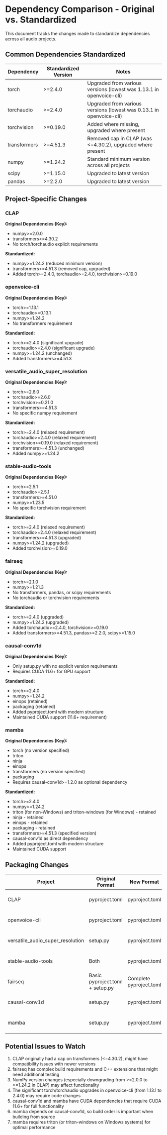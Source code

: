 # Dependency Comparison - Original vs. Standardized

This document tracks the changes made to standardize dependencies across all audio projects.

## Common Dependencies Standardized

| Dependency      | Standardized Version | Notes |
|-----------------|----------------------|-------|
| torch           | >=2.4.0              | Upgraded from various versions (lowest was 1.13.1 in openvoice-cli) |
| torchaudio      | >=2.4.0              | Upgraded from various versions (lowest was 0.13.1 in openvoice-cli) |
| torchvision     | >=0.19.0             | Added where missing, upgraded where present |
| transformers    | >=4.51.3             | Removed cap in CLAP (was <=4.30.2), upgraded where present |
| numpy           | >=1.24.2             | Standard minimum version across all projects |
| scipy           | >=1.15.0             | Upgraded to latest version |
| pandas          | >=2.2.0              | Upgraded to latest version |

## Project-Specific Changes

### CLAP

**Original Dependencies (Key):**
- numpy>=2.0.0
- transformers<=4.30.2
- No torch/torchaudio explicit requirements

**Standardized:**
- numpy>=1.24.2 (reduced minimum version)
- transformers>=4.51.3 (removed cap, upgraded)
- Added torch>=2.4.0, torchaudio>=2.4.0, torchvision>=0.19.0

### openvoice-cli

**Original Dependencies (Key):**
- torch>=1.13.1
- torchaudio>=0.13.1
- numpy>=1.24.2
- No transformers requirement

**Standardized:**
- torch>=2.4.0 (significant upgrade)
- torchaudio>=2.4.0 (significant upgrade)
- numpy>=1.24.2 (unchanged)
- Added transformers>=4.51.3

### versatile_audio_super_resolution

**Original Dependencies (Key):**
- torch>=2.6.0
- torchaudio>=2.6.0
- torchvision>=0.21.0
- transformers>=4.51.3
- No specific numpy requirement

**Standardized:**
- torch>=2.4.0 (relaxed requirement)
- torchaudio>=2.4.0 (relaxed requirement)
- torchvision>=0.19.0 (relaxed requirement)
- transformers>=4.51.3 (unchanged)
- Added numpy>=1.24.2

### stable-audio-tools

**Original Dependencies (Key):**
- torch>=2.5.1
- torchaudio>=2.5.1
- transformers>=4.51.0
- numpy>=1.23.5
- No specific torchvision requirement

**Standardized:**
- torch>=2.4.0 (relaxed requirement)
- torchaudio>=2.4.0 (relaxed requirement)
- transformers>=4.51.3 (upgraded)
- numpy>=1.24.2 (upgraded)
- Added torchvision>=0.19.0

### fairseq

**Original Dependencies (Key):**
- torch>=2.1.0
- numpy>=1.21.3
- No transformers, pandas, or scipy requirements
- No torchaudio or torchvision requirements

**Standardized:**
- torch>=2.4.0 (upgraded)
- numpy>=1.24.2 (upgraded)
- Added torchaudio>=2.4.0, torchvision>=0.19.0
- Added transformers>=4.51.3, pandas>=2.2.0, scipy>=1.15.0

### causal-conv1d

**Original Dependencies (Key):**
- Only setup.py with no explicit version requirements
- Requires CUDA 11.6+ for GPU support

**Standardized:**
- torch>=2.4.0
- numpy>=1.24.2
- einops (retained)
- packaging (retained)
- Added pyproject.toml with modern structure
- Maintained CUDA support (11.6+ requirement)

### mamba

**Original Dependencies (Key):**
- torch (no version specified)
- triton
- ninja
- einops
- transformers (no version specified)
- packaging
- Requires causal-conv1d>=1.2.0 as optional dependency

**Standardized:**
- torch>=2.4.0
- numpy>=1.24.2
- triton (for non-Windows) and triton-windows (for Windows) - retained
- ninja - retained
- einops - retained
- packaging - retained
- transformers>=4.51.3 (specified version)
- causal-conv1d as direct dependency
- Added pyproject.toml with modern structure
- Maintained CUDA support

## Packaging Changes

| Project | Original Format | New Format | Notes |
|---------|----------------|------------|-------|
| CLAP | pyproject.toml | pyproject.toml | Updated dependencies only |
| openvoice-cli | pyproject.toml | pyproject.toml | Updated dependencies only |
| versatile_audio_super_resolution | setup.py | pyproject.toml | Converted to modern format |
| stable-audio-tools | Both | pyproject.toml | Standardized on pyproject.toml |
| fairseq | Basic pyproject.toml + setup.py | Complete pyproject.toml | Enhanced pyproject.toml |
| causal-conv1d | setup.py | pyproject.toml | Converted to modern format |
| mamba | setup.py | pyproject.toml | Converted to modern format |

## Potential Issues to Watch

1. CLAP originally had a cap on transformers (<=4.30.2), might have compatibility issues with newer versions
2. fairseq has complex build requirements and C++ extensions that might need additional testing
3. NumPy version changes (especially downgrading from >=2.0.0 to >=1.24.2 in CLAP) may affect functionality
4. The significant torch/torchaudio upgrades in openvoice-cli (from 1.13.1 to 2.4.0) may require code changes
5. causal-conv1d and mamba have CUDA dependencies that require CUDA 11.6+ for full functionality
6. mamba depends on causal-conv1d, so build order is important when building from source
7. mamba requires triton (or triton-windows on Windows systems) for optimal performance 